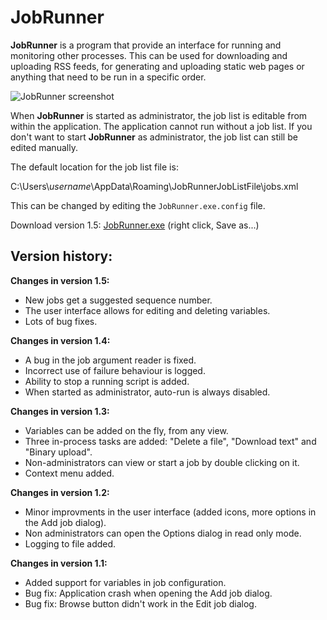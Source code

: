 # JobRunner
**JobRunner** is a program that provide an interface for running and monitoring other processes. This can be used for downloading and uploading RSS feeds, for generating and uploading static web pages or anything that need to be run in a specific order.

![JobRunner screenshot](http://imghost.winsoft.se/upload/857971586771823jobrunner.jpg "JobRunner screenshot")

When **JobRunner** is started as administrator, the job list is editable from within the application. The application cannot run without a job list. If you don't want to start **JobRunner** as administrator, the job list can still be edited manually.

The default location for the job list file is:

C:\Users\\*username*\AppData\Roaming\JobRunnerJobListFile\jobs.xml

This can be changed by editing the `JobRunner.exe.config` file.

Download version 1.5: [JobRunner.exe](http://winsoft.se/files/JobRunner.exe) (right click, Save as...)

## Version history:

**Changes in version 1.5:**

- New jobs get a suggested sequence number.
- The user interface allows for editing and deleting variables.
- Lots of bug fixes.

**Changes in version 1.4:**

- A bug in the job argument reader is fixed.
- Incorrect use of failure behaviour is logged.
- Ability to stop a running script is added.
- When started as administrator, auto-run is always disabled.

**Changes in version 1.3:**

- Variables can be added on the fly, from any view.
- Three in-process tasks are added: "Delete a file", "Download text" and "Binary upload".
- Non-administrators can view or start a job by double clicking on it.
- Context menu added.

**Changes in version 1.2:**

- Minor improvments in the user interface (added icons, more options in the Add job dialog).
- Non administrators can open the Options dialog in read only mode.
- Logging to file added.

**Changes in version 1.1:**

- Added support for variables in job configuration.
- Bug fix: Application crash when opening the Add job dialog.
- Bug fix: Browse button didn't work in the Edit job dialog.
